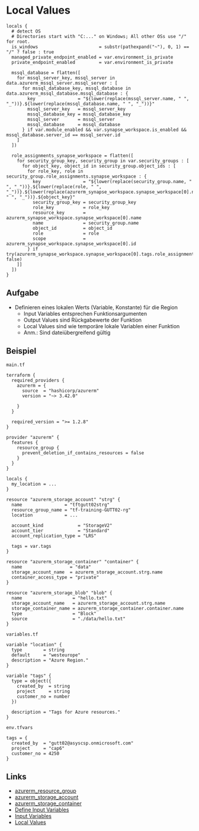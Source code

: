 # Local Values

```hcl
locals {
  # detect OS
  # Directories start with "C:..." on Windows; All other OSs use "/" for root.
  is_windows                       = substr(pathexpand("~"), 0, 1) == "/" ? false : true
  managed_private_endpoint_enabled = var.environment_is_private
  private_endpoint_enabled         = var.environment_is_private

  mssql_database = flatten([
    for mssql_server_key, mssql_server in data.azurerm_mssql_server.mssql_server : [
      for mssql_database_key, mssql_database in data.azurerm_mssql_database.mssql_database : {
        key                = "${lower(replace(mssql_server.name, " ", "_"))}.${lower(replace(mssql_database.name, " ", "_"))}"
        mssql_server_key   = mssql_server_key
        mssql_database_key = mssql_database_key
        mssql_server       = mssql_server
        mssql_database     = mssql_database
      } if var.module_enabled && var.synapse_workspace.is_enabled && mssql_database.server_id == mssql_server.id
    ]
  ])

  role_assignments_synapse_workspace = flatten([
    for security_group_key, security_group in var.security_groups : [
      for object_key, object_id in security_group.object_ids : [
        for role_key, role in security_group.role_assignments.synapse_workspace : {
          key                = "${lower(replace(security_group.name, " ", "_"))}.${lower(replace(role, " ", "_"))}.${lower(replace(azurerm_synapse_workspace.synapse_workspace[0].name, " ", "_"))}.${object_key}"
          security_group_key = security_group_key
          role_key           = role_key
          resource_key       = azurerm_synapse_workspace.synapse_workspace[0].name
          name               = security_group.name
          object_id          = object_id
          role               = role
          scope              = azurerm_synapse_workspace.synapse_workspace[0].id
        } if try(azurerm_synapse_workspace.synapse_workspace[0].tags.role_assignment_enabled, false)
    ]]
  ])
}
```

## Aufgabe

* Definieren eines lokalen Werts (Variable, Konstante) für die Region
  * Input Variables entsprechen Funktionsargumenten
  * Output Values sind Rückgabewerte der Funktion
  * Local Values sind wie temporäre lokale Variablen einer Funktion
  * Anm.: Sind dateiübergreifend gültig

## Beispiel

`main.tf`
```hcl
terraform {
  required_providers {
    azurerm = {
      source  = "hashicorp/azurerm"
      version = "~> 3.42.0"

    }
  }

  required_version = ">= 1.2.8"
}

provider "azurerm" {
  features {
    resource_group {
      prevent_deletion_if_contains_resources = false
    }
  }
}

locals {
  my_location = ...
}

resource "azurerm_storage_account" "strg" {
  name                = "tftgutt02strg"
  resource_group_name = "tf-training-GUTT02-rg"
  location            = ...

  account_kind             = "StorageV2"
  account_tier             = "Standard"
  account_replication_type = "LRS"

  tags = var.tags
}

resource "azurerm_storage_container" "container" {
  name                  = "data"
  storage_account_name  = azurerm_storage_account.strg.name
  container_access_type = "private"
}

resource "azurerm_storage_blob" "blob" {
  name                   = "hello.txt"
  storage_account_name   = azurerm_storage_account.strg.name
  storage_container_name = azurerm_storage_container.container.name
  type                   = "Block"
  source                 = "./data/hello.txt"
}
```

`variables.tf`
```hcl
variable "location" {
  type        = string
  default     = "westeurope"
  description = "Azure Region."
}

variable "tags" {
  type = object({
    created_by  = string
    project     = string
    customer_no = number
  })

  description = "Tags for Azure resources."
}
```

`env.tfvars`
```hcl
tags = {
  created_by  = "gutt02@asyscsp.onmicrosoft.com"
  project     = "cap6"
  customer_no = 4250
}
```

## Links

* [azurerm_resource_group](https://registry.terraform.io/providers/hashicorp/azurerm/latest/docs/resources/resource_group)
* [azurerm_storage_account](https://registry.terraform.io/providers/hashicorp/azurerm/latest/docs/resources/storage_account)
* [azurerm_storage_container](https://registry.terraform.io/providers/hashicorp/azurerm/latest/docs/resources/storage_container)
* [Define Input Variables](https://learn.hashicorp.com/tutorials/terraform/azure-variables)
* [Input Variables](https://www.terraform.io/docs/language/values/variables.html)
* [Local Values](https://www.terraform.io/docs/language/values/locals.html)

